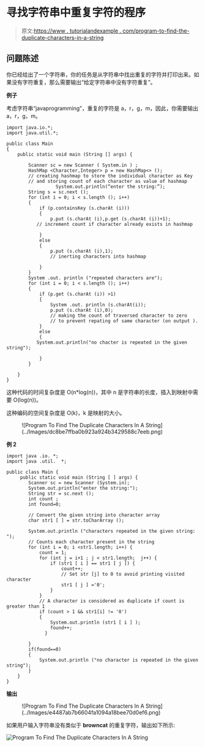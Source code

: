 # 寻找字符串中重复字符的程序

> 原文:[https://www . tutorialandexample . com/program-to-find-the-duplicate-characters-in-a-string](https://www.tutorialandexample.com/program-to-find-the-duplicate-characters-in-a-string)

## 问题陈述

你已经给出了一个字符串，你的任务是从字符串中找出重复的字符并打印出来。如果没有字符重复，那么需要输出“给定字符串中没有字符重复”。

**例子**

考虑字符串“javaprogramming”，重复的字符是 a，r，g，m，因此，你需要输出 a，r，g，m。

```
import java.io.*;
import java.util.*;

public class Main
{
	public static void main (String [] args) {

		Scanner sc = new Scanner ( System.in ) ;
		HashMap <Character,Integer> p = new HashMap<> ();
		// creating hashmap to store the individual character as Key
		// and storing count of each character as value of hashmap
                  System.out.println(“enter the string:”);
		String s = sc.next ();
		for (int i = 0; i < s.length (); i++)
		{
		    if (p.containsKey (s.charAt (i)))
		    {
		        p.put (s.charAt (i),p.get (s.charAt (i))+1);
		   // increment count if character already exists in hashmap

		    }
		    else
		    {
		        p.put (s.charAt (i),1);
		        // inerting characters into hashmap

		    }
		}
		System .out. println ("repeated characters are");
		for (int i = 0; i < s.length (); i++)
		{
		    if (p.get (s.charAt (i)) >1)
		    {
		        System .out. println (s.charAt(i));
		        p.put (s.charAt (i),0);
		        // making the count of traversed character to zero 
		        // to prevent repating of same character (on output ).
		    }
		    else
		    { 
           System.out.println("no chacter is repeated in the given string");

		    }
		}

	}
} 
```

这种代码的时间复杂度是 O(n*log(n))，其中 n 是字符串的长度，插入到映射中需要 O(log(n))。

这种编码的空间复杂度是 O(k)，k 是映射的大小。

<figure class="wp-block-image">![Program To Find The Duplicate Characters In A String](../Images/dc8be7ffba0b923a924b3429588c7eeb.png)</figure>

**例 2**

```
import java .io. *;
import java .util.  *;

public class Main {  
     public static void main (String [ ] args) {
        Scanner sc = new Scanner (System.in);
        System.out.println("enter the string:");
        String str = sc.next ();  
        int count ;  
        int found=0;

        // Convert the given string into character array  
        char str1 [ ] = str.toCharArray ();  

        System.out.println ("characters repeated in the given string: ");  
        // Counts each character present in the string  
        for (int i = 0; i <str1.length; i++) {  
            count = 1;  
            for (int j = i+1 ; j < str1.length;  j++) {  
                if (str1 [ i ] == str1 [ j ]) {  
                    count++;  
                    // Set str [j] to 0 to avoid printing visited character  
                    str1 [ j ] ='0';  
                }  
            }  
            // A character is considered as duplicate if count is greater than 1  
            if (count > 1 && str1[i] != '0')  
            {
                System.out.println (str1 [ i ] ); 
                found++;
              }

        }  
        if(found==0)
        {
            System.out.println ("no character is repeated in the given string");
        }
    }  
} 
```

**输出**

<figure class="wp-block-image">![Program To Find The Duplicate Characters In A String](../Images/e4487ab7b6604fa1094a18bee70d0ef6.png)</figure>

如果用户输入字符串没有类似于 **browncat** 的重复字符，输出如下所示:

![Program To Find The Duplicate Characters In A String](../Images/0619f5b26cc04eda69b9152c11b8e79a.png)
